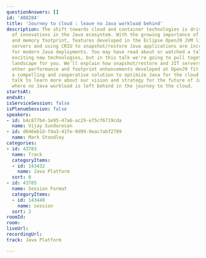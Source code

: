 ```yaml
---
questionAnswers: []
id: '408284'
title: 'Journey to cloud : leave no Java workload behind'
description: The shift towards cloud and container technologies is driving a number
  of innovations in the Java ecosystem. With the growing importance of startup time
  and memory footprint, features developed in the Eclipse OpenJ9 JVM like remote JIT
  servers and using CRIU to snapshot/restore Java applications are increasingly relevant
  for modern Java deployments. You may have read about or watched a talk about these
  exciting new technologies, but in this talk we're going to pull together the full
  landscape for you. We'll explain how snapshot/restore and JIT servers and all the
  other performance and footprint enhancements developed at OpenJ9 fit together as
  a compelling and cooperative solution to optimize Java for the cloud. Come to this
  talk to learn more about our vision and strategy for the future of Java performance,
  where no Java workload is left behind in the journey to the cloud.
startsAt: 
endsAt: 
isServiceSession: false
isPlenumSession: false
speakers:
- id: b4c877b4-1e95-47a6-ac29-e75cf6719cda
  name: Vijay Sundaresan
- id: d646eb1d-f4a3-41fe-9d99-9eac7abf2789
  name: Mark Stoodley
categories:
- id: 43783
  name: Track
  categoryItems:
  - id: 143432
    name: Java Platform
  sort: 0
- id: 43785
  name: Session Format
  categoryItems:
  - id: 143440
    name: session
  sort: 2
roomId: 
room: 
liveUrl: 
recordingUrl: 
track: Java Platform

---
```

